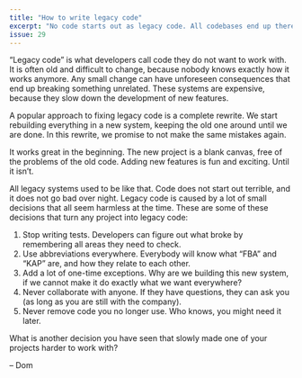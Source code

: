 ```yaml
---
title: "How to write legacy code"
excerpt: "No code starts out as legacy code. All codebases end up there because of a lot of small decisions."
issue: 29
---
```

“Legacy code” is what developers call code they do not want to work with. It is often old and difficult to change, because nobody knows exactly how it works anymore. Any small change can have unforeseen consequences that end up breaking something unrelated. These systems are expensive, because they slow down the development of new features.

A popular approach to fixing legacy code is a complete rewrite. We start rebuilding everything in a new system, keeping the old one around until we are done. In this rewrite, we promise to not make the same mistakes again.

It works great in the beginning. The new project is a blank canvas, free of the problems of the old code. Adding new features is fun and exciting. Until it isn’t.

All legacy systems used to be like that. Code does not start out terrible, and it does not go bad over night. Legacy code is caused by a lot of small decisions that all seem harmless at the time. These are some of these decisions that turn any project into legacy code:

1. Stop writing tests. Developers can figure out what broke by remembering all areas they need to check.
2. Use abbreviations everywhere. Everybody will know what “FBA” and “KAP” are, and how they relate to each other.
3. Add a lot of one-time exceptions. Why are we building this new system, if we cannot make it do exactly what we want everywhere?
4. Never collaborate with anyone. If they have questions, they can ask you (as long as you are still with the company).
5. Never remove code you no longer use. Who knows, you might need it later.

What is another decision you have seen that slowly made one of your projects harder to work with?

– Dom
